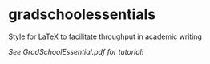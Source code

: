 # gradschoolessentials
Style for LaTeX to facilitate throughput in academic writing

_See GradSchoolEssential.pdf for tutorial!_
